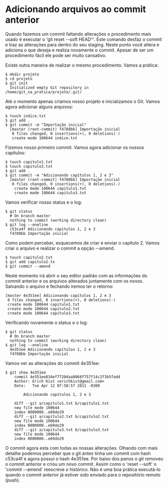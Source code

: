 # Adicionando arquivos ao commit anterior

Quando fazemos um commit faltando alterações o procedimento mais usado é executar o 'git reset --soft HEAD^'. Este comando desfaz o commit e traz as alterações para dentro do seu staging. Neste ponto você altera e adiciona o que deseja e realiza novamente o commit. Apesar de ser um procedimento fácil ele pode ser muito cansativo.

Existe outra maneira de realizar o mesmo procedimento. Vamos a prática:

    $ mkdir projeto
    $ cd projeto
    $ git init
      Initialized empty Git repository in /home/git_na_pratica/projeto/.git/

Até o momento apenas criamos nosso projeto e inicializamos o Git. Vamos agora adicionar alguns arquivos:

    $ touch indice.txt
    $ git add .
    $ git commit -m "Importação inicial"
      [master (root-commit) f4788bb] Importação inicial
       0 files changed, 0 insertions(+), 0 deletions(-)
       create mode 100644 indice.txt

Fizemos nosso primeiro commit. Vamos agora adicionar os nossos capítulos:

    $ touch capitulo1.txt
    $ touch capitulo3.txt
    $ git add .
    $ git commit -m "Adicionando capítulos 1, 2 e 3"
      [master (root-commit) f4788bb] Importação inicial
       0 files changed, 0 insertions(+), 0 deletions(-)
        create mode 100644 capitulo1.txt
        create mode 100644 capitulo3.txt

Vamos verificar nosso status e o log:

    $ git status
      # On branch master
      nothing to commit (working directory clean)
    $ git log --oneline
      c53ca4f Adicionando capítulos 1, 2 e 3
      f4788bb Importação inicial

Como podem perceber, esquecemos de criar e enviar o capítulo 2. Vamos criar o arquivo e realizar o commit a opção --amend.

    $ touch capitulo2.txt
    $ git add capitulo2.tx
    $ git commit --amend
    
Neste momento irá abrir o seu editor padrão com as informações do commit anterior e os arquivos alterados juntamente com os novos.
Salvando o arquivo e fechando iremos ter o retorno:

    [master 4e351ee] Adicionando capítulos 1, 2 e 3
     0 files changed, 0 insertions(+), 0 deletions(-)
     create mode 100644 capitulo1.txt
     create mode 100644 capitulo2.txt
     create mode 100644 capitulo3.txt

Verificando novamente o status e o log:

    $ git status
      # On branch master
      nothing to commit (working directory clean)
    $ git log --oneline
      4e351ee Adicionando capítulos 1, 2 e 3
      f4788bb Importação inicial

Vamos ver as alterações do commit 4e351ee:

    $ git show 4e351ee
        commit 4e351ee834ef7720daa8068f757f14c2f3b5fadd
        Author: Erich Kist <erichkist@gmail.com>
        Date:   Tue Apr 12 07:58:57 2011 -0300

            Adicionando capítulos 1, 2 e 3

        diff --git a/capitulo1.txt b/capitulo1.txt
        new file mode 100644
        index 0000000..e69de29
        diff --git a/capitulo2.txt b/capitulo2.txt
        new file mode 100644
        index 0000000..e69de29
        diff --git a/capitulo3.txt b/capitulo3.txt
        new file mode 100644
        index 0000000..e69de29

O commit agora esta com todas as nossas alterações. Olhando com mais detalhe podemos perceber que o git antes tinha um commit com hash c53ca4f e agora possui o hash 4e351ee. Por baixo dos panos o git removeu o commit anterior e criou um novo commit.
Assim como o 'reset --soft' o 'commit --amend' reescreve o histórico. Não é uma boa prática executá-lo quando o commit anterior já estiver sido enviado para o repositório remoto (push).
